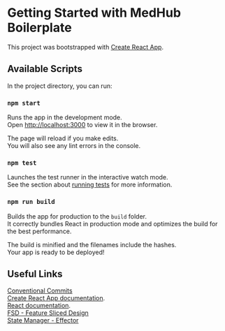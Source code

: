 # Getting Started with MedHub Boilerplate

This project was bootstrapped with [Create React App](https://github.com/facebook/create-react-app).

## Available Scripts

In the project directory, you can run:

### `npm start`

Runs the app in the development mode.\
Open [http://localhost:3000](http://localhost:3000) to view it in the browser.

The page will reload if you make edits.\
You will also see any lint errors in the console.

### `npm test`

Launches the test runner in the interactive watch mode.\
See the section about [running tests](https://facebook.github.io/create-react-app/docs/running-tests) for more information.

### `npm run build`

Builds the app for production to the `build` folder.\
It correctly bundles React in production mode and optimizes the build for the best performance.

The build is minified and the filenames include the hashes.\
Your app is ready to be deployed!

## Useful Links
[Conventional Commits](https://www.conventionalcommits.org/en/v1.0.0/) \
[Create React App documentation](https://facebook.github.io/create-react-app/docs/getting-started). \
[React documentation](https://reactjs.org/). \
[FSD - Feature Sliced Design](https://feature-sliced.design/) \
[State Manager - Effector](https://effector.dev/) 
